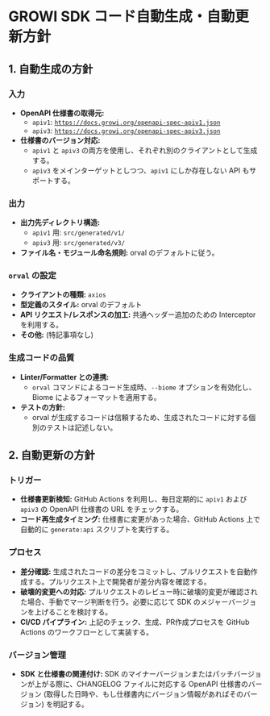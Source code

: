 # GROWI SDK コード自動生成・自動更新方針

## 1. 自動生成の方針

### 入力

*   **OpenAPI 仕様書の取得元:**
    *   `apiv1`: [`https://docs.growi.org/openapi-spec-apiv1.json`](https://docs.growi.org/openapi-spec-apiv1.json)
    *   `apiv3`: [`https://docs.growi.org/openapi-spec-apiv3.json`](https://docs.growi.org/openapi-spec-apiv3.json)
*   **仕様書のバージョン対応:**
    *   `apiv1` と `apiv3` の両方を使用し、それぞれ別のクライアントとして生成する。
    *   `apiv3` をメインターゲットとしつつ、`apiv1` にしか存在しない API もサポートする。

### 出力

*   **出力先ディレクトリ構造:**
    *   `apiv1` 用: `src/generated/v1/`
    *   `apiv3` 用: `src/generated/v3/`
*   **ファイル名・モジュール命名規則:** orval のデフォルトに従う。

### `orval` の設定

*   **クライアントの種類:** `axios`
*   **型定義のスタイル:** orval のデフォルト
*   **API リクエスト/レスポンスの加工:** 共通ヘッダー追加のための Interceptor を利用する。
*   **その他:** (特記事項なし)

### 生成コードの品質

*   **Linter/Formatter との連携:**
    *   `orval` コマンドによるコード生成時、`--biome` オプションを有効化し、Biome によるフォーマットを適用する。
*   **テストの方針:**
    *   orval が生成するコードは信頼するため、生成されたコードに対する個別のテストは記述しない。

## 2. 自動更新の方針

### トリガー

*   **仕様書更新検知:** GitHub Actions を利用し、毎日定期的に `apiv1` および `apiv3` の OpenAPI 仕様書の URL をチェックする。
*   **コード再生成タイミング:** 仕様書に変更があった場合、GitHub Actions 上で自動的に `generate:api` スクリプトを実行する。

### プロセス

*   **差分確認:** 生成されたコードの差分をコミットし、プルリクエストを自動作成する。プルリクエスト上で開発者が差分内容を確認する。
*   **破壊的変更への対応:** プルリクエストのレビュー時に破壊的変更が確認された場合、手動でマージ判断を行う。必要に応じて SDK のメジャーバージョンを上げることを検討する。
*   **CI/CD パイプライン:** 上記のチェック、生成、PR作成プロセスを GitHub Actions のワークフローとして実装する。

### バージョン管理

*   **SDK と仕様書の関連付け:** SDK のマイナーバージョンまたはパッチバージョンが上がる際に、CHANGELOG ファイルに対応する OpenAPI 仕様書のバージョン (取得した日時や、もし仕様書内にバージョン情報があればそのバージョン) を明記する。
